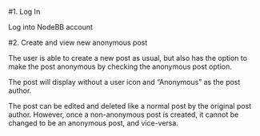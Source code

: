 #1. Log In

Log into NodeBB account

#2. Create and view new anonymous post

The user is able to create a new post as usual, but also has the option to make the post anonymous by checking the anonymous post option.

The post will display without a user icon and “Anonymous” as the post author.

The post can be edited and deleted like a normal post by the original post author. However, once a non-anonymous post is created, it cannot be changed to be an anonymous post, and vice-versa. 

